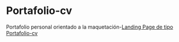 # Portafolio-cv

Portafolio personal orientado a la maquetación-[Landing Page de tipo Portafolio-cv](https://victortmd.github.io/Portafolio-cv/)
